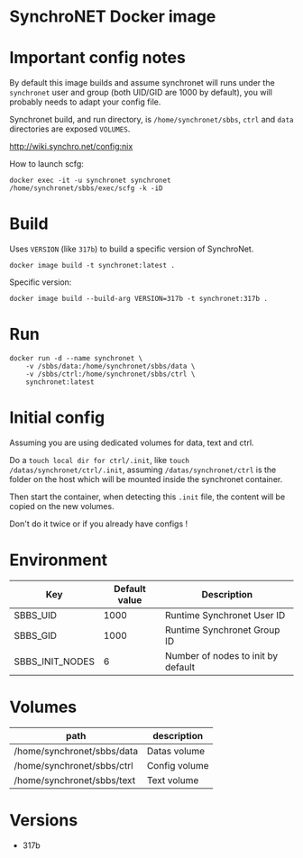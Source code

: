 SynchroNET Docker image
=======================

# Important config notes
By default this image builds and assume synchronet will runs under the `synchronet` user and group (both UID/GID are 1000 by default), you will probably needs to adapt your config file.

Synchronet build, and run directory, is `/home/synchronet/sbbs`, `ctrl` and `data` directories are exposed `VOLUMES`.

http://wiki.synchro.net/config:nix

How to launch scfg:
```
docker exec -it -u synchronet synchronet /home/synchronet/sbbs/exec/scfg -k -iD
```

# Build
Uses `VERSION` (like `317b`) to build a specific version of SynchroNet.

```
docker image build -t synchronet:latest .
```

Specific version:
```
docker image build --build-arg VERSION=317b -t synchronet:317b .
```

# Run

```
docker run -d --name synchronet \
	-v /sbbs/data:/home/synchronet/sbbs/data \
	-v /sbbs/ctrl:/home/synchronet/sbbs/ctrl \
	synchronet:latest
```

# Initial config
Assuming you are using dedicated volumes for data, text and ctrl.

Do a `touch local dir for ctrl/.init`, like `touch /datas/synchronet/ctrl/.init`, assuming `/datas/synchronet/ctrl` is the folder on the host which will be mounted inside the synchronet container.

Then start the container, when detecting this `.init` file, the content will be copied on the new volumes.

Don't do it twice or if you already have configs !

# Environment

|Key|Default value|Description|
|---|-------------|-----------|
|SBBS_UID|1000|Runtime Synchronet User ID|
|SBBS_GID|1000|Runtime Synchronet Group ID|
|SBBS_INIT_NODES|6|Number of nodes to init by default|

# Volumes

|path|description|
|----|-----------|
|/home/synchronet/sbbs/data|Datas volume|
|/home/synchronet/sbbs/ctrl|Config volume|
|/home/synchronet/sbbs/text|Text volume|

# Versions

- 317b
